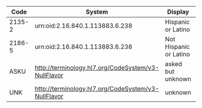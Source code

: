 Code|System|Display|Definition
---|---|---|---
2135-2|urn:oid:2.16.840.1.113883.6.238|Hispanic or Latino|-
2186-5|urn:oid:2.16.840.1.113883.6.238|Not Hispanic or Latino|-
ASKU|http://terminology.hl7.org/CodeSystem/v3-NullFlavor|asked but unknown|-
UNK|http://terminology.hl7.org/CodeSystem/v3-NullFlavor|unknown|-
